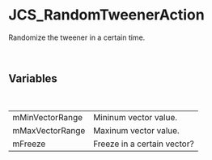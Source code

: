 <!--
   - $File: JCS_RandomTweenerAction.html $
   - $Date: 2018-10-01 20:44:13 $
   - $Revision: $
   - $Creator: Jen-Chieh Shen $
   - $Notice: See LICENSE.txt for modification and distribution information
   -                   Copyright © 2018 by Shen, Jen-Chieh $
-->


<div id="content-header">
  <h1>JCS_RandomTweenerAction</h1>
</div>

<p>
  Randomize the tweener in a certain time.
</p>


<br/>
<h2>Variables</h2>
<br/>

<table>
  <tr>
    <td>mMinVectorRange</td>
    <td>Mininum vector value.</td>
  </tr>
  <tr>
    <td>mMaxVectorRange</td>
    <td>Maxinum vector value.</td>
  </tr>
  <tr>
    <td>mFreeze</td>
    <td>Freeze in a certain vector?</td>
  </tr>
</table>
